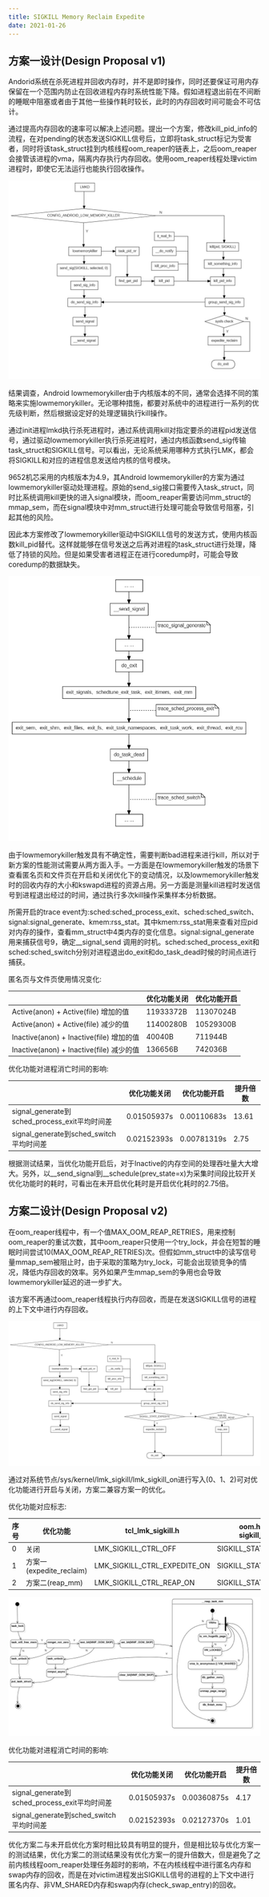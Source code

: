 ```yaml
---
title: SIGKILL Memory Reclaim Expedite
date: 2021-01-26
---
```


## 方案一设计(Design Proposal v1)

Andorid系统在杀死进程并回收内存时，并不是即时操作，同时还要保证可用内存保留在一个范围内防止在回收进程内存时系统性能下降。假如进程退出前在不间断的睡眠中阻塞或者由于其他一些操作耗时较长，此时的内存回收时间可能会不可估计。

通过提高内存回收的速率可以解决上述问题。提出一个方案，修改kill_pid_info的流程，在对pending的状态发送SIGKILL信号后，立即将task_struct标记为受害者，同时将该task_struct挂到内核线程oom_reaper的链表上，之后oom_reaper会接管该进程的vma，隔离内存执行内存回收。使用oom_reaper线程处理victim进程时，即使它无法运行也能执行回收操作。

![](/images/sigkill_memory_reclaim_expedite/top.jpg)

结果调查，Android lowmemorykiller由于内核版本的不同，通常会选择不同的策略来实施lowmemorykiller。无论哪种措施，都要对系统中的进程进行一系列的优先级判断，然后根据设定好的处理逻辑执行kill操作。

通过init进程lmkd执行杀死进程时，通过系统调用kill对指定要杀的进程pid发送信号，通过驱动lowmemorykiller执行杀死进程时，通过内核函数send_sig传输task_struct和SIGKILL信号。可以看出，无论系统采用哪种方式执行LMK，都会将SIGKILL和对应的进程信息发送给内核的信号模块。

9652机芯采用的内核版本为4.9，其Android lowmemorykiller的方案为通过lowmemorykiller驱动处理进程。原始的send_sig接口需要传入task_struct，同时比系统调用kill更快的进入signal模块，而oom_reaper需要访问mm_struct的mmap_sem，而在signal模块中对mm_struct进行处理可能会导致信号阻塞，引起其他的风险。

因此本方案修改了lowmemorykiller驱动中SIGKILL信号的发送方式，使用内核函数kill_pid替代。这样就能够在信号发送之后再对进程的task_struct进行处理，降低了持锁的风险。但是如果受害者进程正在进行coredump时，可能会导致coredump的数据缺失。

![](/images/sigkill_memory_reclaim_expedite/trace.jpg)

由于lowmemorykiller触发具有不确定性，需要判断bad进程来进行kill，所以对于新方案的性能测试需要从两方面入手。一方面是在lowmemorykiller触发的场景下查看匿名页和文件页在开启和关闭优化下的变动情况，以及lowmemorykiller触发时的回收内存的大小和kswapd进程的资源占用。另一方面是测量kill进程时发送信号到进程退出经过的时间，通过执行多次kill操作采集样本分析数据。

所需开启的trace event为:sched:sched_process_exit、sched:sched_switch、signal:signal_generate、kmem:rss_stat。其中kmem:rss_stat用来查看对应pid对内存的操作，查看mm_struct中4类内存的变化信息。signal:signal_generate用来捕获信号9，确定\_\_signal_send 调用的时机。sched:sched_process_exit和sched:sched_switch分别对进程退出do_exit和do_task_dead时候的时间点进行捕获。

匿名页与文件页使用情况变化:

|                                      | 优化功能关闭    | 优化功能开启    |
|--------------------------------------|-----------|-----------|
| Active(anon) + Active(file) 增加的值     | 11933372B | 11307024B |
| Active(anon) + Active(file) 减少的值     | 11400280B | 10529300B |
| Inactive(anon) + Inactive(file) 增加的值 | 40040B    | 711944B   |
| Inactive(anon) + Inactive(file) 减少的值 | 136656B   | 742036B   |

优化功能对进程消亡时间的影响:

|                                         | 优化功能关闭      | 优化功能开启      | 提升倍数  |
|-----------------------------------------|-------------|-------------|-------|
| signal_generate到sched_process_exit平均时间差 | 0.01505937s | 0.00110683s | 13.61 |
| signal_generate到sched_switch平均时间差       | 0.02152393s | 0.00781319s | 2.75  |

根据测试结果，当优化功能开启后，对于Inactive的内存空间的处理吞吐量大大增大。另外，以\_\_send_signal到\_\_schedule(prev_state=x)为采集时间段比较开关优化功能时的耗时，可看出在未开启优化耗时是开启优化耗时的2.75倍。

## 方案二设计(Design Proposal v2)

在oom_reaper线程中，有一个值MAX_OOM_REAP_RETRIES，用来控制oom_reaper的重试次数，其中oom_reaper只使用一个try_lock，并会在短暂的睡眠时间尝试10(MAX_OOM_REAP_RETRIES)次。但假如mm_struct中的读写信号量mmap_sem被阻止时，由于采取的策略为try_lock，可能会出现锁竞争的情况，降低内存回收的效率。另外如果产生mmap_sem的争用也会导致lowmemorykiller延迟的进一步扩大。

该方案不再通过oom_reaper线程执行内存回收，而是在发送SIGKILL信号的进程的上下文中进行内存回收。

![](/images/sigkill_memory_reclaim_expedite/top2.jpg)

通过对系统节点/sys/kernel/lmk_sigkill/lmk_sigkill_on进行写入(0、1、2)可对优化功能进行开启与关闭，方案二兼容方案一的优化。

优化功能对应标志:

| 序号 | 优化功能                  | tcl_lmk_sigkill.h            | oom.h(enum sigkill_state) |
|----|-----------------------|------------------------------|---------------------------|
| 0  | 关闭                    | LMK_SIGKILL_CTRL_OFF         | SIGKILL_STATE_OFF         |
| 1  | 方案一(expedite_reclaim) | LMK_SIGKILL_CTRL_EXPEDITE_ON | SIGKILL_STATE_EXPEDITE    |
| 2  | 方案二(reap_mm)          | LMK_SIGKILL_CTRL_REAP_ON     | SIGKILL_STATE_REAP        |

![](/images/sigkill_memory_reclaim_expedite/reap_mm.jpg)

优化功能对进程消亡时间的影响:

|                                         | 优化功能关闭      | 优化功能开启      | 提升倍数 |
|-----------------------------------------|-------------|-------------|------|
| signal_generate到sched_process_exit平均时间差 | 0.01505937s | 0.00360875s | 4.17 |
| signal_generate到sched_switch平均时间差       | 0.02152393s | 0.02127370s | 1.01 |

优化方案二与未开启优化方案时相比较具有明显的提升，但是相比较与优化方案一的测试结果，优化方案二的测试结果没有优化方案一的提升倍数大，但是避免了之前内核线程oom_reaper处理任务超时的影响，不在内核线程中进行匿名内存和swap内存的回收，而是在对victim进程发出SIGKILL信号的进程的上下文中进行匿名内存、非VM_SHARED内存和swap内存(check_swap_entry)的回收。